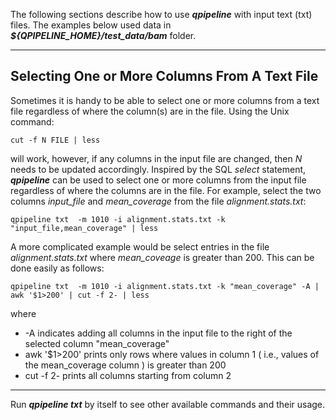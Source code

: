 

The following sections describe how to use **_qpipeline_** with input text (txt) files.  The examples below used data in **_${QPIPELINE_HOME}/test_data/bam_** folder.

---
## Selecting One or More Columns From A Text File
Sometimes it is handy to be able to select one or more columns from a text file regardless of where the column(s) are in the file. Using the Unix command:
```
cut -f N FILE | less
```
will work, however, if any columns in the input file are changed, then _N_ needs to be updated accordingly.  Inspired by the SQL _select_ statement, **_qpipeline_** can be used to select one or more columns from the input file regardless of where the columns are in the file.  For example, select the two columns _input_file_ and _mean_coverage_ from the file _alignment.stats.txt_:
```
qpipeline txt  -m 1010 -i alignment.stats.txt -k "input_file,mean_coverage" | less
```

A more complicated example would be select entries in the file _alignment.stats.txt_ where _mean_coveage_ is greater than 200.    This can be done easily as follows:
```
qpipeline txt  -m 1010 -i alignment.stats.txt -k "mean_coverage" -A | awk '$1>200' | cut -f 2- | less
```
where
* -A indicates adding all columns in the input file to the right of the selected column "mean_coverage"
* awk '$1>200' prints only rows where values in column 1 ( i.e., values of the mean_coverage column ) is greater than 200
* cut -f 2- prints all columns starting from column 2

---

Run **_qpipeline txt_** by itself to see other available commands and their usage.

